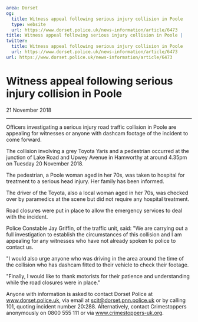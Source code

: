 ```yaml
area: Dorset
og:
  title: Witness appeal following serious injury collision in Poole
  type: website
  url: https://www.dorset.police.uk/news-information/article/6473
title: Witness appeal following serious injury collision in Poole |
twitter:
  title: Witness appeal following serious injury collision in Poole
  url: https://www.dorset.police.uk/news-information/article/6473
url: https://www.dorset.police.uk/news-information/article/6473
```

# Witness appeal following serious injury collision in Poole

21 November 2018

* * *

Officers investigating a serious injury road traffic collision in Poole are appealing for witnesses or anyone with dashcam footage of the incident to come forward.

The collision involving a grey Toyota Yaris and a pedestrian occurred at the junction of Lake Road and Upwey Avenue in Hamworthy at around 4.35pm on Tuesday 20 November 2018.

The pedestrian, a Poole woman aged in her 70s, was taken to hospital for treatment to a serious head injury. Her family has been informed.

The driver of the Toyota, also a local woman aged in her 70s, was checked over by paramedics at the scene but did not require any hospital treatment.

Road closures were put in place to allow the emergency services to deal with the incident.

Police Constable Jay Griffin, of the traffic unit, said: "We are carrying out a full investigation to establish the circumstances of this collision and I am appealing for any witnesses who have not already spoken to police to contact us.

"I would also urge anyone who was driving in the area around the time of the collision who has dashcam fitted to their vehicle to check their footage.

"Finally, I would like to thank motorists for their patience and understanding while the road closures were in place."

Anyone with information is asked to contact Dorset Police at www.dorset.police.uk, via email at scit@dorset.pnn.police.uk or by calling 101, quoting incident number 20:288. Alternatively, contact Crimestoppers anonymously on 0800 555 111 or via www.crimestoppers-uk.org.
